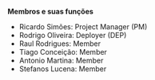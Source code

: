 **Membros e suas funções**

- Ricardo Simões: Project Manager (PM)
- Rodrigo Oliveira: Deployer (DEP)
- Raul Rodrigues: Member
- Tiago Conceição: Member
- Antonio Martina: Member
- Stefanos Lucena: Member